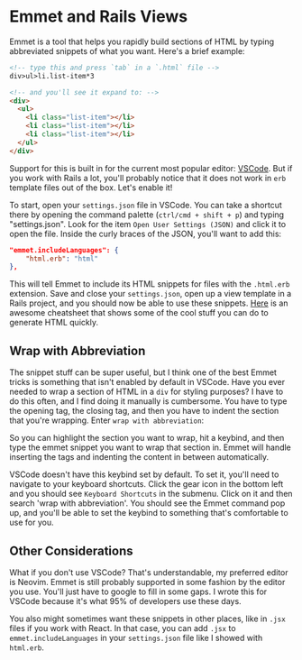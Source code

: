 # Emmet and Rails Views

Emmet is a tool that helps you rapidly build sections of HTML by typing abbreviated snippets of what you want. Here's a brief example:
```html
<!-- type this and press `tab` in a `.html` file -->
div>ul>li.list-item*3

<!-- and you'll see it expand to: -->
<div>
  <ul>
    <li class="list-item"></li>
    <li class="list-item"></li>
    <li class="list-item"></li>
  </ul>
</div>
```
Support for this is built in for the current most popular editor: [VSCode](https://code.visualstudio.com/docs/editor/emmet). But if you work with Rails a lot, you'll probably notice that it does not work in `erb` template files out of the box. Let's enable it!

To start, open your `settings.json` file in VSCode. You can take a shortcut there by opening the command palette (`ctrl/cmd + shift + p`) and typing "settings.json". Look for the item `Open User Settings (JSON)` and click it to open the file. Inside the curly braces of the JSON, you'll want to add this:
```json
"emmet.includeLanguages": {
    "html.erb": "html"
},
```
This will tell Emmet to include its HTML snippets for files with the `.html.erb` extension. Save and close your `settings.json`, open up a view template in a Rails project, and you should now be able to use these snippets. [Here](https://docs.emmet.io/cheat-sheet/) is an awesome cheatsheet that shows some of the cool stuff you can do to generate HTML quickly.

## Wrap with Abbreviation

The snippet stuff can be super useful, but I think one of the best Emmet tricks is something that isn't enabled by default in VSCode. Have you ever needed to wrap a section of HTML in a `div` for styling purposes? I have to do this often, and I find doing it manually is cumbersome. You have to type the opening tag, the closing tag, and then you have to indent the section that you're wrapping. Enter `wrap with abbreviation`:

<gif>

So you can highlight the section you want to wrap, hit a keybind, and then type the emmet snippet you want to wrap that section in. Emmet will handle inserting the tags and indenting the content in between automatically.

VSCode doesn't have this keybind set by default. To set it, you'll need to navigate to your keyboard shortcuts. Click the gear icon in the bottom left and you should see `Keyboard Shortcuts` in the submenu. Click on it and then search 'wrap with abbreviation'. You should see the Emmet command pop up, and you'll be able to set the keybind to something that's comfortable to use for you.

## Other Considerations

What if you don't use VSCode? That's understandable, my preferred editor is Neovim. Emmet is still probably supported in some fashion by the editor you use. You'll just have to google to fill in some gaps. I wrote this for VSCode because it's what 95% of developers use these days.

You also might sometimes want these snippets in other places, like in `.jsx` files if you work with React. In that case, you can add `.jsx` to `emmet.includeLanguages` in your `settings.json` file like I showed with `html.erb`.
